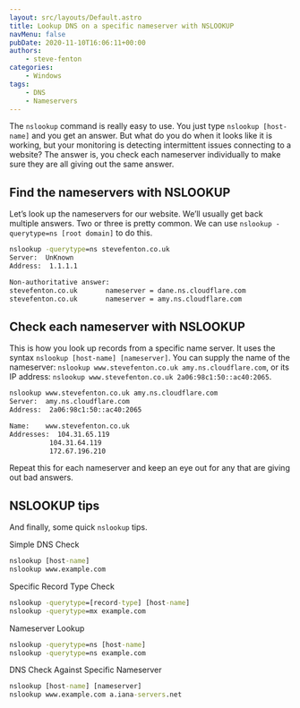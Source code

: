 ```yaml
---
layout: src/layouts/Default.astro
title: Lookup DNS on a specific nameserver with NSLOOKUP
navMenu: false
pubDate: 2020-11-10T16:06:11+00:00
authors:
    - steve-fenton
categories:
    - Windows
tags:
    - DNS
    - Nameservers
---
```


The `nslookup` command is really easy to use. You just type `nslookup [host-name]` and you get an answer. But what do you do when it looks like it is working, but your monitoring is detecting intermittent issues connecting to a website? The answer is, you check each nameserver individually to make sure they are all giving out the same answer.

## Find the nameservers with NSLOOKUP

Let’s look up the nameservers for our website. We’ll usually get back multiple answers. Two or three is pretty common. We can use `nslookup -querytype=ns [root domain]` to do this.

```cmd
nslookup -querytype=ns stevefenton.co.uk
Server:  UnKnown
Address:  1.1.1.1

Non-authoritative answer:
stevefenton.co.uk       nameserver = dane.ns.cloudflare.com
stevefenton.co.uk       nameserver = amy.ns.cloudflare.com
```

## Check each nameserver with NSLOOKUP

This is how you look up records from a specific name server. It uses the syntax `nslookup [host-name] [nameserver]`. You can supply the name of the nameserver: `nslookup www.stevefenton.co.uk amy.ns.cloudflare.com`, or its IP address: `nslookup www.stevefenton.co.uk 2a06:98c1:50::ac40:2065`.

```cmd
nslookup www.stevefenton.co.uk amy.ns.cloudflare.com
Server:  amy.ns.cloudflare.com
Address:  2a06:98c1:50::ac40:2065

Name:    www.stevefenton.co.uk
Addresses:  104.31.65.119
          104.31.64.119
          172.67.196.210
```

Repeat this for each nameserver and keep an eye out for any that are giving out bad answers.

## NSLOOKUP tips

And finally, some quick `nslookup` tips.

Simple DNS Check

```cmd
nslookup [host-name]
nslookup www.example.com
```

Specific Record Type Check

```cmd
nslookup -querytype=[record-type] [host-name]
nslookup -querytype=mx example.com
```

Nameserver Lookup

```cmd
nslookup -querytype=ns [host-name]
nslookup -querytype=ns example.com
```

DNS Check Against Specific Nameserver

```cmd
nslookup [host-name] [nameserver]
nslookup www.example.com a.iana-servers.net
```